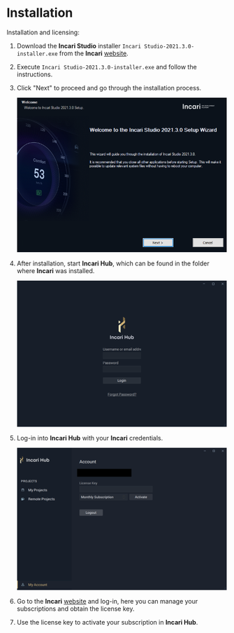 # Installation

Installation and licensing:

1. Download the **Incari Studio** installer `Incari Studio-2021.3.0-installer.exe` from the **Incari** [website](https://www.incari.com/).
2. Execute `Incari Studio-2021.3.0-installer.exe` and follow the instructions.
3. Click "Next" to proceed and go through the installation process.

    ![The Incari Studio welcome screen.](../.gitbook/assets/incaristudio202130_installer.png)

4. After installation, start **Incari Hub**, which can be found in the folder where **Incari** was installed. 

    ![The Incari Hub welcome screen.](../.gitbook/assets/incar-hub-login.png)

5. Log-in into **Incari Hub** with your **Incari** credentials.

    ![The Incari Hub license screen.](../.gitbook/assets/incari-hub-license.png)

6.  Go to the **Incari** [website](https://www.incari.com/my-account/) and log-in, here you can manage your subscriptions and obtain the license key.

7. Use the license key to activate your subscription in **Incari Hub**.















